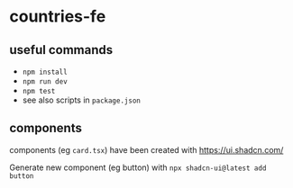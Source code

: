 # countries-fe

## useful commands

- `npm install`
- `npm run dev`
- `npm test`
- see also scripts in `package.json`

## components

components (eg `card.tsx`) have been created with https://ui.shadcn.com/

Generate new component (eg button) with `npx shadcn-ui@latest add button`
